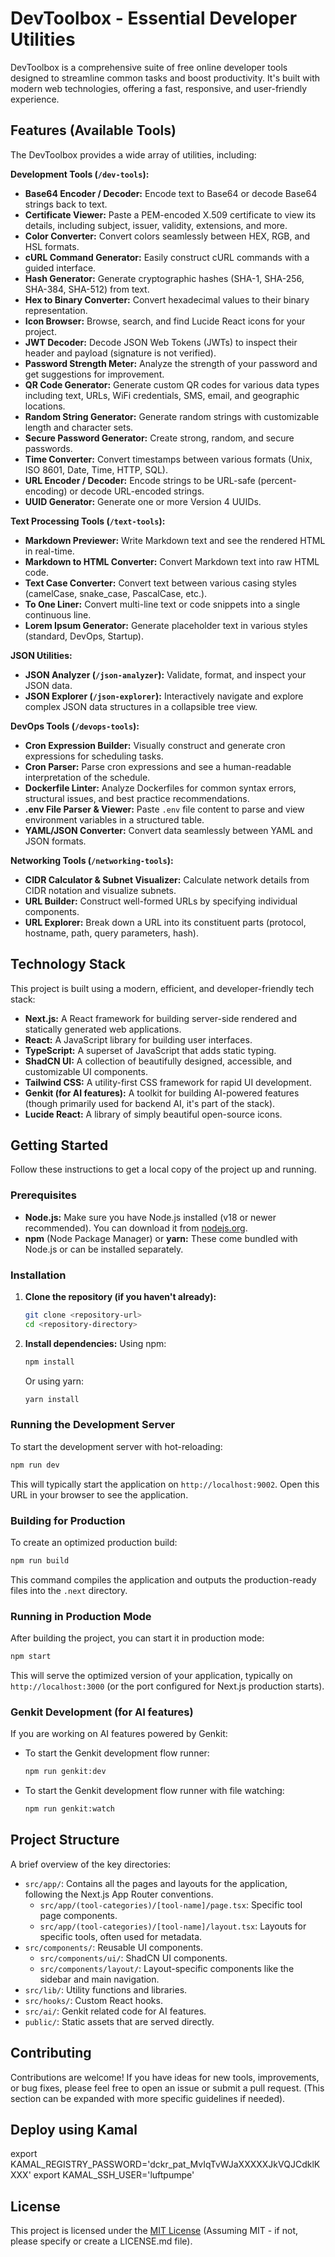 # DevToolbox - Essential Developer Utilities

DevToolbox is a comprehensive suite of free online developer tools designed to streamline common tasks and boost productivity. It's built with modern web technologies, offering a fast, responsive, and user-friendly experience.

## Features (Available Tools)

The DevToolbox provides a wide array of utilities, including:

**Development Tools (`/dev-tools`):**

- **Base64 Encoder / Decoder:** Encode text to Base64 or decode Base64 strings back to text.
- **Certificate Viewer:** Paste a PEM-encoded X.509 certificate to view its details, including subject, issuer, validity, extensions, and more.
- **Color Converter:** Convert colors seamlessly between HEX, RGB, and HSL formats.
- **cURL Command Generator:** Easily construct cURL commands with a guided interface.
- **Hash Generator:** Generate cryptographic hashes (SHA-1, SHA-256, SHA-384, SHA-512) from text.
- **Hex to Binary Converter:** Convert hexadecimal values to their binary representation.
- **Icon Browser:** Browse, search, and find Lucide React icons for your project.
- **JWT Decoder:** Decode JSON Web Tokens (JWTs) to inspect their header and payload (signature is not verified).
- **Password Strength Meter:** Analyze the strength of your password and get suggestions for improvement.
- **QR Code Generator:** Generate custom QR codes for various data types including text, URLs, WiFi credentials, SMS, email, and geographic locations.
- **Random String Generator:** Generate random strings with customizable length and character sets.
- **Secure Password Generator:** Create strong, random, and secure passwords.
- **Time Converter:** Convert timestamps between various formats (Unix, ISO 8601, Date, Time, HTTP, SQL).
- **URL Encoder / Decoder:** Encode strings to be URL-safe (percent-encoding) or decode URL-encoded strings.
- **UUID Generator:** Generate one or more Version 4 UUIDs.

**Text Processing Tools (`/text-tools`):**

- **Markdown Previewer:** Write Markdown text and see the rendered HTML in real-time.
- **Markdown to HTML Converter:** Convert Markdown text into raw HTML code.
- **Text Case Converter:** Convert text between various casing styles (camelCase, snake_case, PascalCase, etc.).
- **To One Liner:** Convert multi-line text or code snippets into a single continuous line.
- **Lorem Ipsum Generator:** Generate placeholder text in various styles (standard, DevOps, Startup).

**JSON Utilities:**

- **JSON Analyzer (`/json-analyzer`):** Validate, format, and inspect your JSON data.
- **JSON Explorer (`/json-explorer`):** Interactively navigate and explore complex JSON data structures in a collapsible tree view.

**DevOps Tools (`/devops-tools`):**

- **Cron Expression Builder:** Visually construct and generate cron expressions for scheduling tasks.
- **Cron Parser:** Parse cron expressions and see a human-readable interpretation of the schedule.
- **Dockerfile Linter:** Analyze Dockerfiles for common syntax errors, structural issues, and best practice recommendations.
- **.env File Parser & Viewer:** Paste `.env` file content to parse and view environment variables in a structured table.
- **YAML/JSON Converter:** Convert data seamlessly between YAML and JSON formats.

**Networking Tools (`/networking-tools`):**

- **CIDR Calculator & Subnet Visualizer:** Calculate network details from CIDR notation and visualize subnets.
- **URL Builder:** Construct well-formed URLs by specifying individual components.
- **URL Explorer:** Break down a URL into its constituent parts (protocol, hostname, path, query parameters, hash).

## Technology Stack

This project is built using a modern, efficient, and developer-friendly tech stack:

- **Next.js:** A React framework for building server-side rendered and statically generated web applications.
- **React:** A JavaScript library for building user interfaces.
- **TypeScript:** A superset of JavaScript that adds static typing.
- **ShadCN UI:** A collection of beautifully designed, accessible, and customizable UI components.
- **Tailwind CSS:** A utility-first CSS framework for rapid UI development.
- **Genkit (for AI features):** A toolkit for building AI-powered features (though primarily used for backend AI, it's part of the stack).
- **Lucide React:** A library of simply beautiful open-source icons.

## Getting Started

Follow these instructions to get a local copy of the project up and running.

### Prerequisites

- **Node.js:** Make sure you have Node.js installed (v18 or newer recommended). You can download it from [nodejs.org](https://nodejs.org/).
- **npm** (Node Package Manager) or **yarn:** These come bundled with Node.js or can be installed separately.

### Installation

1.  **Clone the repository (if you haven't already):**

    ```bash
    git clone <repository-url>
    cd <repository-directory>
    ```

2.  **Install dependencies:**
    Using npm:
    ```bash
    npm install
    ```
    Or using yarn:
    ```bash
    yarn install
    ```

### Running the Development Server

To start the development server with hot-reloading:

```bash
npm run dev
```

This will typically start the application on `http://localhost:9002`. Open this URL in your browser to see the application.

### Building for Production

To create an optimized production build:

```bash
npm run build
```

This command compiles the application and outputs the production-ready files into the `.next` directory.

### Running in Production Mode

After building the project, you can start it in production mode:

```bash
npm start
```

This will serve the optimized version of your application, typically on `http://localhost:3000` (or the port configured for Next.js production starts).

### Genkit Development (for AI features)

If you are working on AI features powered by Genkit:

- To start the Genkit development flow runner:
  ```bash
  npm run genkit:dev
  ```
- To start the Genkit development flow runner with file watching:
  ```bash
  npm run genkit:watch
  ```

## Project Structure

A brief overview of the key directories:

- `src/app/`: Contains all the pages and layouts for the application, following the Next.js App Router conventions.
  - `src/app/(tool-categories)/[tool-name]/page.tsx`: Specific tool page components.
  - `src/app/(tool-categories)/[tool-name]/layout.tsx`: Layouts for specific tools, often used for metadata.
- `src/components/`: Reusable UI components.
  - `src/components/ui/`: ShadCN UI components.
  - `src/components/layout/`: Layout-specific components like the sidebar and main navigation.
- `src/lib/`: Utility functions and libraries.
- `src/hooks/`: Custom React hooks.
- `src/ai/`: Genkit related code for AI features.
- `public/`: Static assets that are served directly.

## Contributing

Contributions are welcome! If you have ideas for new tools, improvements, or bug fixes, please feel free to open an issue or submit a pull request. (This section can be expanded with more specific guidelines if needed).


## Deploy using Kamal

export KAMAL_REGISTRY_PASSWORD='dckr_pat_MvIqTvWJaXXXXXJkVQJCdklKXXX'
export KAMAL_SSH_USER='luftpumpe'

## License

This project is licensed under the [MIT License](LICENSE.md) (Assuming MIT - if not, please specify or create a LICENSE.md file).

